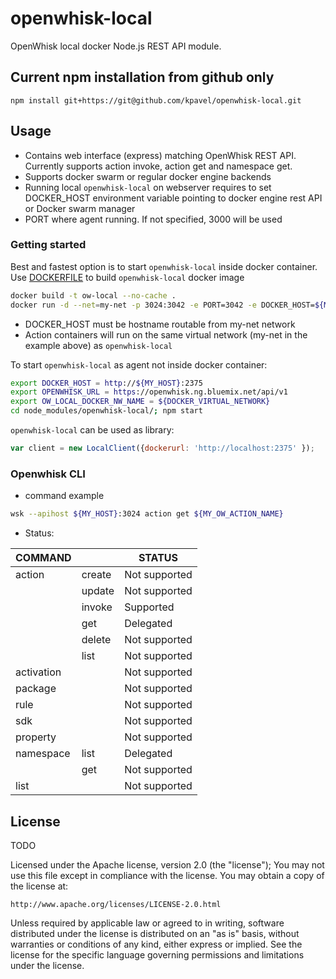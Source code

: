 # openwhisk-local

OpenWhisk local docker Node.js REST API module.


## Current npm installation from github only


`npm install git+https://git@github.com/kpavel/openwhisk-local.git`

## Usage

 * Contains web interface (express) matching OpenWhisk REST API. Currently supports action invoke, action get and namespace get.
 * Supports docker swarm or regular docker engine backends
 * Running local `openwhisk-local` on webserver requires to set DOCKER_HOST environment variable pointing to docker engine rest API or Docker swarm manager
 * PORT where agent running. If not specified, 3000 will be used
 

### Getting started

Best and fastest option is to start `openwhisk-local` inside docker container.
Use [DOCKERFILE](Dockerfile) to build `openwhisk-local` docker image
``` sh
docker build -t ow-local --no-cache .
docker run -d --net=my-net -p 3024:3042 -e PORT=3042 -e DOCKER_HOST=${MY_HOST}:2375 -e OPENWHISK_URL=https://openwhisk.ng.bluemix.net/api/v1 ow-local
```
* DOCKER_HOST must be hostname routable from my-net network
* Action containers will run on the same virtual network (my-net in the example above) as `openwhisk-local`

To start `openwhisk-local` as agent not inside docker container:

``` sh
export DOCKER_HOST = http://${MY_HOST}:2375
export OPENWHISK_URL = https://openwhisk.ng.bluemix.net/api/v1
export OW_LOCAL_DOCKER_NW_NAME = ${DOCKER_VIRTUAL_NETWORK}
cd node_modules/openwhisk-local/; npm start

```

`openwhisk-local` can be used as library:

``` js
var client = new LocalClient({dockerurl: 'http://localhost:2375' });

```

### Openwhisk CLI

* command example
``` sh
wsk --apihost ${MY_HOST}:3024 action get ${MY_OW_ACTION_NAME}

```

* Status:


| COMMAND    	|        	| STATUS        	|
|------------	|--------	|---------------	|
| action     	| create 	| Not supported 	|
|            	| update 	| Not supported 	|
|            	| invoke 	| Supported     	|
|            	| get    	| Delegated     	|
|            	| delete 	| Not supported 	|
|            	| list   	| Not supported 	|
| activation 	|        	| Not supported 	|
| package    	|        	| Not supported 	|
| rule       	|        	| Not supported 	|
| sdk        	|        	| Not supported 	|
| property   	|        	| Not supported 	|
| namespace  	| list   	| Delegated     	|
|            	| get    	| Not supported 	|
| list       	|        	| Not supported 	|


## License
TODO

Licensed under the Apache license, version 2.0 (the "license"); You may not use this file except in compliance with the license. You may obtain a copy of the license at:

    http://www.apache.org/licenses/LICENSE-2.0.html

Unless required by applicable law or agreed to in writing, software distributed under the license is distributed on an "as is" basis, without warranties or conditions of any kind, either express or implied. See the license for the specific language governing permissions and limitations under the license.
